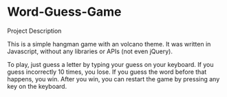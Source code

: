 # Word-Guess-Game

Project Description

This is a simple hangman game with an volcano theme. It was written in Javascript, without any libraries or APIs (not even jQuery). 

To play, just guess a letter by typing your guess on your keyboard. If you guess incorrectly 10 times, you lose. If you guess the word before that happens, you win. After you win, you can restart the game by pressing any key on the keyboard.





